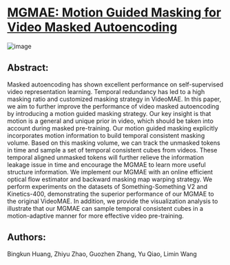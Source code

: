 # [MGMAE: Motion Guided Masking for Video Masked Autoencoding](https://arxiv.org/abs/2308.10794)

![image](https://github.com/user-attachments/assets/1f14bc14-e4ac-473c-b995-925ddb6b97af)

## Abstract:
Masked autoencoding has shown excellent performance on self-supervised video representation learning. Temporal redundancy has led to a high masking ratio and customized masking strategy in VideoMAE. In this paper, we aim to further improve the performance of video masked autoencoding by introducing a motion guided masking strategy. Our key insight is that motion is a general and unique prior in video, which should be taken into account during masked pre-training. Our motion guided masking explicitly incorporates motion information to build temporal consistent masking volume. Based on this masking volume, we can track the unmasked tokens in time and sample a set of temporal consistent cubes from videos. These temporal aligned unmasked tokens will further relieve the information leakage issue in time and encourage the MGMAE to learn more useful structure information. We implement our MGMAE with an online efficient optical flow estimator and backward masking map warping strategy. We perform experiments on the datasets of Something-Something V2 and Kinetics-400, demonstrating the superior performance of our MGMAE to the original VideoMAE. In addition, we provide the visualization analysis to illustrate that our MGMAE can sample temporal consistent cubes in a motion-adaptive manner for more effective video pre-training.

## Authors:
Bingkun Huang, Zhiyu Zhao, Guozhen Zhang, Yu Qiao, Limin Wang
